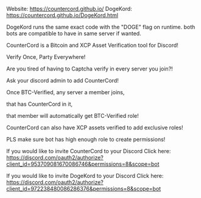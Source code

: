 Website: https://countercord.github.io/
DogeKord: https://countercord.github.io/DogeKord.html

DogeKord runs the same exact code with the "DOGE" flag on runtime.
both bots are compatible to have in same server if wanted.

CounterCord is a Bitcoin and XCP Asset Verification tool for Discord!

Verify Once, Party Everywhere!

Are you tired of having to Captcha verify in every server you join?!

Ask your discord admin to add CounterCord!

Once BTC-Verified, any server a member joins,

that has CounterCord in it,

that member will automatically get BTC-Verified role!


CounterCord can also have XCP assets verified to add exclusive roles!

PLS make sure bot has high enough role to create permissions!

If you would like to invite CounterCord to your Discord
Click here: https://discord.com/oauth2/authorize?client_id=953709081670086746&permissions=8&scope=bot

If you would like to invite DogeKord to your Discord
Click here: https://discord.com/oauth2/authorize?client_id=972238480086286376&permissions=8&scope=bot
